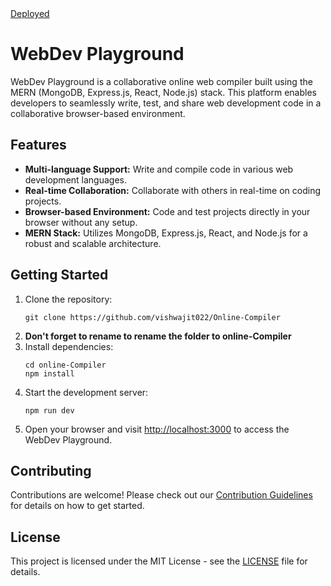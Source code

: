 <!DOCTYPE html>
<html lang="en">
<head>
    <meta charset="UTF-8">
    <meta name="viewport" content="width=device-width, initial-scale=1.0">

</head>
<body>
<a href="https://vishwajitkaacompiler.netlify.app/compiler">Deployed</a>
    <h1>WebDev Playground</h1>
    <p>WebDev Playground is a collaborative online web compiler built using the MERN (MongoDB, Express.js, React, Node.js) stack. This platform enables developers to seamlessly write, test, and share web development code in a collaborative browser-based environment.</p>
    <h2>Features</h2>
    <ul>
        <li><strong>Multi-language Support:</strong> Write and compile code in various web development languages.</li>
        <li><strong>Real-time Collaboration:</strong> Collaborate with others in real-time on coding projects.</li>
        <li><strong>Browser-based Environment:</strong> Code and test projects directly in your browser without any setup.</li>
        <li><strong>MERN Stack:</strong> Utilizes MongoDB, Express.js, React, and Node.js for a robust and scalable architecture.</li>
    </ul>
    <h2>Getting Started</h2>
    <ol>
        <li>Clone the repository:
            <pre><code>git clone https://github.com/vishwajit022/Online-Compiler</code></pre>
        </li>
        <li>
        <strong>        Don't forget to rename to rename the folder to online-Compiler
</strong>
        </li>
        <li>Install dependencies:
            <pre><code>cd online-Compiler<br>npm install</code></pre>
        </li>
        <li>Start the development server:
            <pre><code>npm run dev</code></pre>
        </li>
        <li>Open your browser and visit <a href="http://localhost:3000">http://localhost:3000</a> to access the WebDev Playground.</li>
    </ol>
    <h2>Contributing</h2>
    <p>Contributions are welcome! Please check out our <a href="CONTRIBUTING.md">Contribution Guidelines</a> for details on how to get started.</p>
    <h2>License</h2>
    <p>This project is licensed under the MIT License - see the <a href="LICENSE">LICENSE</a> file for details.</p>
</body>
</html>
